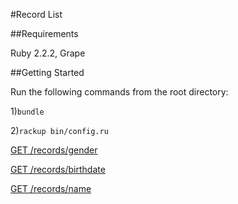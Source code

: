#Record List

##Requirements

Ruby 2.2.2, Grape

##Getting Started

Run the following commands from the root directory:

1)`bundle`

2)`rackup bin/config.ru`


[GET /records/gender](localhost:9292/records/gender)

[GET /records/birthdate](localhost:9292/records/birthdate)

[GET /records/name](localhost:9292/records/name)
